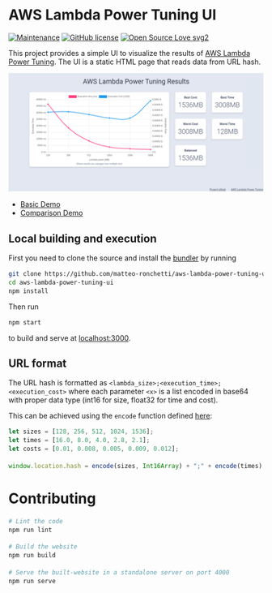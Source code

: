 # AWS Lambda Power Tuning UI
[![Maintenance](https://img.shields.io/badge/Maintained%3F-yes-green.svg)](https://GitHub.com/matteo-ronchetti/aws-lambda-power-tuning-ui/graphs/commit-activity)
[![GitHub license](https://img.shields.io/github/license/matteo-ronchetti/aws-lambda-power-tuning-ui.svg)](https://github.com/matteo-ronchetti/aws-lambda-power-tuning-ui/blob/master/LICENSE)
[![Open Source Love svg2](https://badges.frapsoft.com/os/v2/open-source.svg?v=103)](https://github.com/ellerbrock/open-source-badges/)

This project provides a simple UI to visualize the results of [AWS Lambda Power Tuning](https://github.com/alexcasalboni/aws-lambda-power-tuning).
The UI is a static HTML page that reads data from URL hash.

![Sample Screenshot](docs/sample-screenshot.png?raw=true)

- [Basic Demo](https://lambda-power-tuning.show/#gAEAAgAEAAYACA==;Go9qRqDLVUbymEpGgC0jRn/iMkY=;41bGOHAK8Th8bWQ5mvyJObyvyTk=;)
- [Comparison Demo](https://lambda-power-tuning.show/#gAEAAgAEAAYACA==;Go9qRqDLVUbymEpGgC0jRn/iMkY=;41bGOHAK8Th8bWQ5mvyJObyvyTk=;gAEAAgAEAAYACA==;0+hrRh7TR0YDoxBG/mQCRjclCkY=;sX2hOBZhtji8AgQ5ZIcyOV8vfDk=;JS%20x86;JS%20ARM64)

## Local building and execution
First you need to clone the source and install the [bundler](https://gitlab.com/matteo-ronchetti/rosh-bundler)
by running
```bash
git clone https://github.com/matteo-ronchetti/aws-lambda-power-tuning-ui.git
cd aws-lambda-power-tuning-ui
npm install
```
Then run
```bash
npm start
```
to build and serve at [localhost:3000](http://localhost:3000/).

## URL format
The URL hash is formatted as `<lambda_size>;<execution_time>;<execution_cost>`
where each parameter `<x>` is a list encoded in base64 with proper data type
(int16 for size, float32 for time and cost).

This can be achieved using the `encode` function defined [here](https://github.com/matteo-ronchetti/aws-lambda-power-tuning-ui/blob/master/src/encode.js#L1):
```javascript
let sizes = [128, 256, 512, 1024, 1536];
let times = [16.0, 8.0, 4.0, 2.8, 2.1];
let costs = [0.01, 0.008, 0.005, 0.009, 0.012];

window.location.hash = encode(sizes, Int16Array) + ";" + encode(times) + ";" + encode(costs)
```

# Contributing

```bash
# Lint the code
npm run lint

# Build the website
npm run build

# Serve the built-website in a standalone server on port 4000
npm run serve
```
